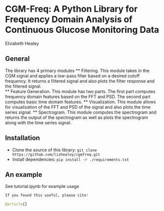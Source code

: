 <!-- #region -->

# CGM-Freq: A Python Library for Frequency Domain Analysis of Continuous Glucose Monitoring Data
Elizabeth Healey


## General
The library has 4 primary modules 
    ** Filtering. This module takes in the CGM signal and applies a low-pass filter based on a desired cutoff frequency. It returns a filtered signal and also plots the filter response and the filtered signal.  
    ** Feature Generation. This module has two parts. The first part computes frequency domain features based on the FFT and PSD. The second part computes basic time domain features. 
    ** Visualization. This module allows for visualization of the FFT and PSD of the signal and also plots the time series signal.
    ** Spectrogram. This module computes the spectrogram and returns the output of the spectrogram as well as plots the spectrogram along with the time series signal.

## Installation
 * Clone the source of this library: `git clone https://github.com/lizhealey/cgmfreq.git`
 * Install dependencies: `pip install -r ./requirements.txt `

## An example
See tutorial.ipynb for example usage
<!-- #endregion -->

```python
If you found this useful, please cite!

@article{}
```
